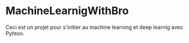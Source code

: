# MachineLearnigWithBro
Ceci est un projet pour s'initier au machine learning et deep learnig avec Pyhton.
